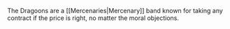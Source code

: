 
The Dragoons are a [[Mercenaries|Mercenary]] band known for taking any contract if the price is right, no matter the moral objections.


